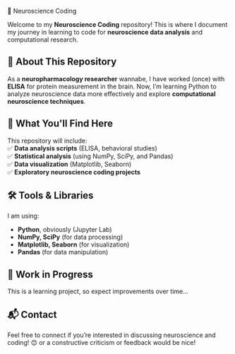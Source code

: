 🧠 Neuroscience Coding  

Welcome to my **Neuroscience Coding** repository! This is where I document my journey in learning to code for **neuroscience data analysis** and computational research.  

## 🚀 About This Repository  
As a **neuropharmacology researcher** wannabe, I have worked (once) with **ELISA** for protein measurement in the brain. Now, I’m learning Python to analyze neuroscience data more effectively and explore **computational neuroscience techniques**.  

## 🔬 What You'll Find Here  
This repository will include:  
✅ **Data analysis scripts** (ELISA, behavioral studies)  
✅ **Statistical analysis** (using NumPy, SciPy, and Pandas)  
✅ **Data visualization** (Matplotlib, Seaborn)  
✅ **Exploratory neuroscience coding projects**  

## 🛠 Tools & Libraries  
I am using:  
- **Python**, obviously (Jupyter Lab)  
- **NumPy, SciPy** (for data processing)  
- **Matplotlib, Seaborn** (for visualization)  
- **Pandas** (for data manipulation)  

## 📌 Work in Progress  
This is a learning project, so expect improvements over time...

## 📬 Contact  
Feel free to connect if you’re interested in discussing neuroscience and coding! 😊 or a constructive criticism or feedback would be nice!

